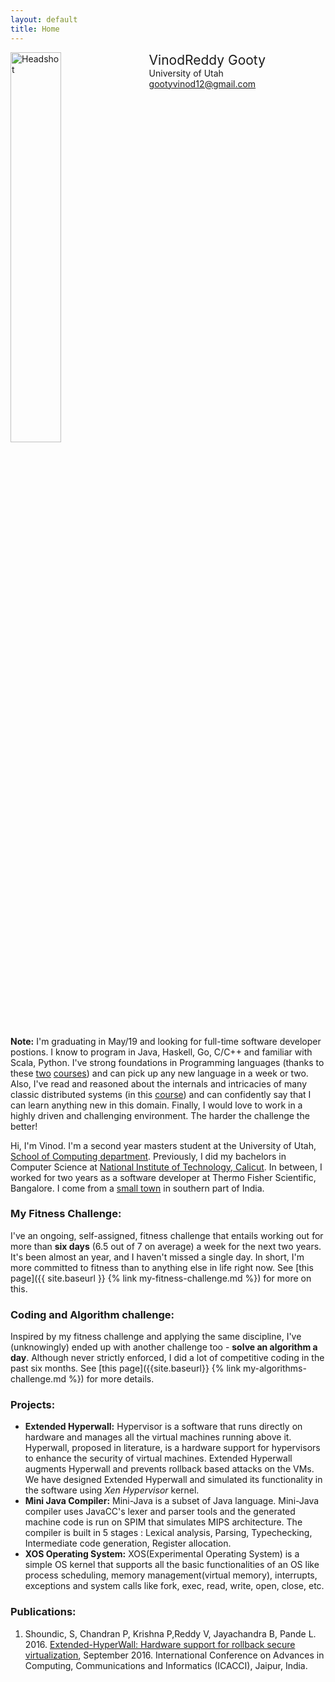 ```yaml
---
layout: default
title: Home
---
```


<div style="width: 100%; display: inline-block;">
<img src="{{ site.base_url }} {% link /assets/Profile.png%}" alt="Headshot" width="40%" style="float: left;"/>
<div style="float: left; padding-left: 20px;">
<span style="font-size: 150%;">VinodReddy Gooty</span><br>
University of Utah<br>
<a href="mailto:gootyvinod12@gmail.com">gootyvinod12@gmail.com</a>
</div>
</div>

 __Note:__ I'm graduating in May/19 and looking for full-time software developer
postions. I know to program in Java, Haskell, Go, C/C++ and familiar with
Scala, Python. I've strong foundations in Programming languages (thanks
to these [two](http://www.cs.utah.edu/~mflatt/cs6963/) [courses](https://pubweb.eng.utah.edu/~cs5510/)) 
and can pick up any new language in a week
or two. Also,  I've read and reasoned about the internals and intricacies of
many classic distributed systems (in this [course](http://www.cs.utah.edu/~stutsman/cs6450/calendar/))
and can confidently
say that I can learn anything new in this domain. Finally, I would love
to work in a highly driven and challenging environment. The harder
the challenge the better!

Hi, I'm Vinod. I'm a second year masters student at the University of Utah,
[School of Computing department](http://www.cs.utah.edu/). Previously, I did my bachelors in Computer
Science at [National Institute of Technology, Calicut](http://www.nitc.ac.in/). In between, I worked for
two years as a software developer at Thermo Fisher Scientific, Bangalore. I come from a
[small town](https://en.wikipedia.org/wiki/Guntakal) in southern part of India.


### My Fitness Challenge:
I've an ongoing, self-assigned, fitness challenge that entails working out for more than __six days__ (6.5
out of 7 on average)  a week for the next two years. It's been almost an year, and I haven't missed a single day. In short, I'm
more committed to fitness than to anything else in life right now. See [this page]({{ site.baseurl }}
 {% link my-fitness-challenge.md %}) for more on this.

### Coding and Algorithm challenge:
Inspired by my fitness challenge and applying the same discipline, I've (unknowingly) ended up
with another challenge too - __solve an algorithm a day__. Although never strictly enforced, I did a lot of
competitive coding in the past six months. See [this page]({{site.baseurl}}
{% link my-algorithms-challenge.md %}) for more details.

### Projects:
- **Extended Hyperwall:** Hypervisor is a software that runs directly on hardware
and manages all the virtual machines running above it. Hyperwall, proposed in
literature, is a hardware support for hypervisors to enhance the security of
virtual machines. Extended Hyperwall augments Hyperwall and prevents rollback
based attacks on the VMs. We have designed Extended Hyperwall and simulated its
functionality in the software using _Xen Hypervisor_ kernel. 
- **Mini Java Compiler:** Mini-Java is a subset of Java language. Mini-Java
compiler uses JavaCC's lexer and parser tools and the generated
machine code is run on SPIM that simulates MIPS architecture. The compiler is
built in 5 stages : Lexical analysis, Parsing, Typechecking, Intermediate code
generation, Register allocation.
- **XOS Operating System:** XOS(Experimental Operating System) is a simple OS
kernel that supports all the basic functionalities of an OS like process
scheduling, memory management(virtual memory), interrupts, exceptions and
system calls like fork, exec, read, write, open, close, etc.

### Publications:
1.  Shoundic, S, Chandran P, Krishna P,Reddy V, Jayachandra B, Pande L. 2016.
   [Extended-HyperWall: Hardware support for rollback secure virtualization](https://ieeexplore.ieee.org/document/7732288/), 
   September 2016. International Conference on Advances in Computing, 
   Communications and Informatics (ICACCI), Jaipur, India.
